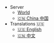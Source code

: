 - Server
  - [World](https://ohmysh.github.io/docs-v2)
  - [:cn: China 中国](https://ohmysh.gitee.io/docs-v2)
- Translations :us:
  - [:us: English](/)
  - [:cn: 中文](/zh_cn/)
